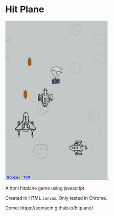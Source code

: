 # Hit Plane
![](https://github.com/sqmscm/hitplane/raw/master/img/demo1.png);
<p>A html hitplane game using javascript.</p>
<p>Created in HTML <code>canvas</code>. Only tested in Chrome.</p>
<p>Demo: https://sqmscm.github.io/hitplane/</p>
